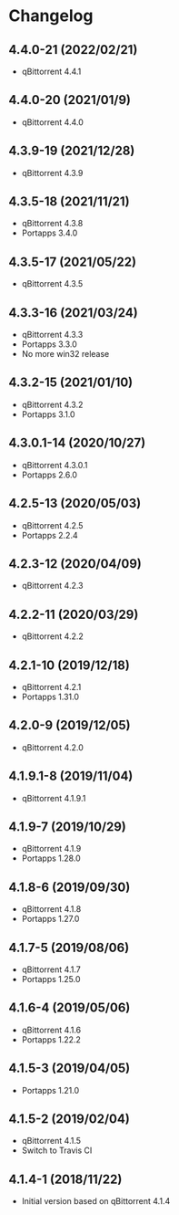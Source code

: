 # Changelog

## 4.4.0-21 (2022/02/21)

* qBittorrent 4.4.1

## 4.4.0-20 (2021/01/9)

* qBittorrent 4.4.0

## 4.3.9-19 (2021/12/28)

* qBittorrent 4.3.9

## 4.3.5-18 (2021/11/21)

* qBittorrent 4.3.8
* Portapps 3.4.0

## 4.3.5-17 (2021/05/22)

* qBittorrent 4.3.5

## 4.3.3-16 (2021/03/24)

* qBittorrent 4.3.3
* Portapps 3.3.0
* No more win32 release

## 4.3.2-15 (2021/01/10)

* qBittorrent 4.3.2
* Portapps 3.1.0

## 4.3.0.1-14 (2020/10/27)

* qBittorrent 4.3.0.1
* Portapps 2.6.0

## 4.2.5-13 (2020/05/03)

* qBittorrent 4.2.5
* Portapps 2.2.4

## 4.2.3-12 (2020/04/09)

* qBittorrent 4.2.3

## 4.2.2-11 (2020/03/29)

* qBittorrent 4.2.2

## 4.2.1-10 (2019/12/18)

* qBittorrent 4.2.1
* Portapps 1.31.0

## 4.2.0-9 (2019/12/05)

* qBittorrent 4.2.0

## 4.1.9.1-8 (2019/11/04)

* qBittorrent 4.1.9.1

## 4.1.9-7 (2019/10/29)

* qBittorrent 4.1.9
* Portapps 1.28.0

## 4.1.8-6 (2019/09/30)

* qBittorrent 4.1.8
* Portapps 1.27.0

## 4.1.7-5 (2019/08/06)

* qBittorrent 4.1.7
* Portapps 1.25.0

## 4.1.6-4 (2019/05/06)

* qBittorrent 4.1.6
* Portapps 1.22.2

## 4.1.5-3 (2019/04/05)

* Portapps 1.21.0

## 4.1.5-2 (2019/02/04)

* qBittorrent 4.1.5
* Switch to Travis CI

## 4.1.4-1 (2018/11/22)

* Initial version based on qBittorrent 4.1.4
